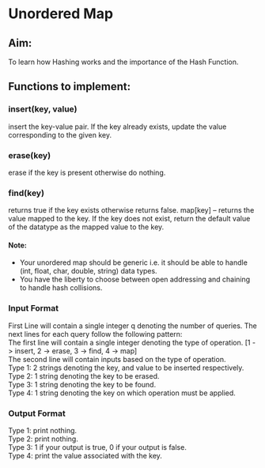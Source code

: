 # Unordered Map

## Aim: 
To learn how Hashing works and the importance of the Hash Function.
## Functions to implement:

### insert(key, value) <br/>
insert the key-value pair. If the key already exists, update the value corresponding to the given key.
### erase(key)
erase if the key is present otherwise do nothing.
### find(key)
returns true if the key exists otherwise returns false. map[key] – returns the value mapped to the key. If the key does not exist, return the default value of the datatype as the mapped value to the key.

#### Note:
- Your unordered map should be generic i.e. it should be able to handle (int, float, char, double, string) data types.<br/>
- You have the liberty to choose between open addressing and chaining to handle hash collisions.<br/>

### Input Format
First Line will contain a single integer q denoting the number of queries. The next lines for each query follow the following pattern:<br/>
The first line will contain a single integer denoting the type of operation. [1 -> insert, 2 -> erase, 3 -> find, 4 -> map]<br/>
The second line will contain inputs based on the type of operation.<br/>
Type 1: 2 strings denoting the key, and value to be inserted respectively.<br/>
Type 2: 1 string denoting the key to be erased.<br/>
Type 3: 1 string denoting the key to be found.<br/>
Type 4: 1 string denoting the key on which operation must be applied.<br/>

### Output Format<br/>
Type 1: print nothing.<br/>
Type 2: print nothing.<br/>
Type 3: 1 if your output is true, 0 if your output is false.<br/>
Type 4: print the value associated with the key.<br/>